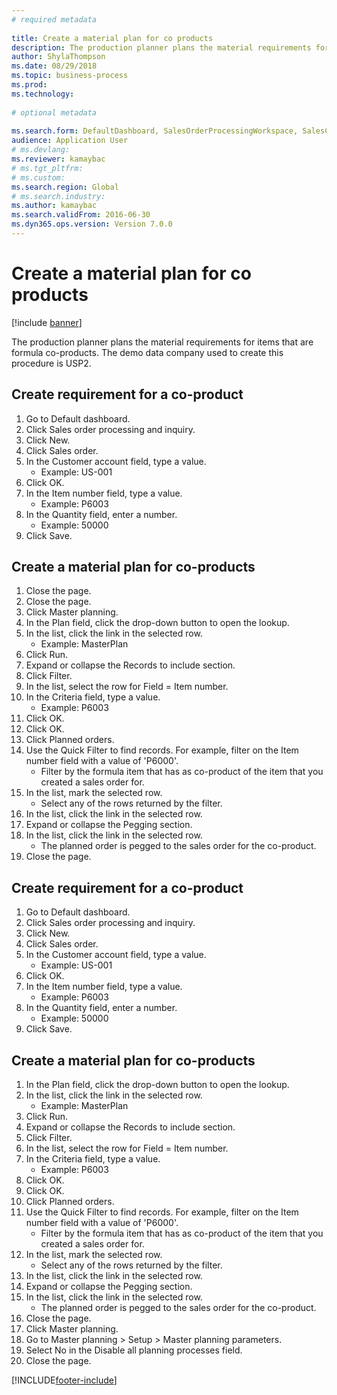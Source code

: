 ```yaml
--- 
# required metadata 
 
title: Create a material plan for co products
description: The production planner plans the material requirements for items that are formula co-products. 
author: ShylaThompson
ms.date: 08/29/2018
ms.topic: business-process 
ms.prod:  
ms.technology:  
 
# optional metadata 
 
ms.search.form: DefaultDashboard, SalesOrderProcessingWorkspace, SalesCreateOrder, SalesTable, ReqCreatePlanWorkspace, ReqTransPlanCard, SysQueryForm, ReqTransPo   
audience: Application User 
# ms.devlang:  
ms.reviewer: kamaybac
# ms.tgt_pltfrm:  
# ms.custom:  
ms.search.region: Global
# ms.search.industry: 
ms.author: kamaybac
ms.search.validFrom: 2016-06-30 
ms.dyn365.ops.version: Version 7.0.0 
---
```

# Create a material plan for co products

[!include [banner](../../includes/banner.md)]

The production planner plans the material requirements for items that are formula co-products. The demo data company used to create this procedure is USP2.


## Create requirement for a co-product
1. Go to Default dashboard.
2. Click Sales order processing and inquiry.
3. Click New.
4. Click Sales order.
5. In the Customer account field, type a value.
    * Example: US-001  
6. Click OK.
7. In the Item number field, type a value.
    * Example: P6003  
8. In the Quantity field, enter a number.
    * Example: 50000  
9. Click Save.

## Create a material plan for co-products
1. Close the page.
2. Close the page.
3. Click Master planning.
4. In the Plan field, click the drop-down button to open the lookup.
5. In the list, click the link in the selected row.
    * Example: MasterPlan  
6. Click Run.
7. Expand or collapse the Records to include section.
8. Click Filter.
9. In the list, select the row for Field = Item number.
10. In the Criteria field, type a value.
    * Example: P6003  
11. Click OK.
12. Click OK.
13. Click Planned orders.
14. Use the Quick Filter to find records. For example, filter on the Item number field with a value of 'P6000'.
    * Filter by the formula item that has as co-product of the item that you created a sales order for.  
15. In the list, mark the selected row.
    * Select any of the rows returned by the filter.  
16. In the list, click the link in the selected row.
17. Expand or collapse the Pegging section.
18. In the list, click the link in the selected row.
    * The planned order is pegged to the sales order for the co-product.  
19. Close the page.

## Create requirement for a co-product
1. Go to Default dashboard.
2. Click Sales order processing and inquiry.
3. Click New.
4. Click Sales order.
5. In the Customer account field, type a value.
    * Example: US-001  
6. Click OK.
7. In the Item number field, type a value.
    * Example: P6003  
8. In the Quantity field, enter a number.
    * Example: 50000  
9. Click Save.

## Create a material plan for co-products
1. In the Plan field, click the drop-down button to open the lookup.
2. In the list, click the link in the selected row.
    * Example: MasterPlan  
3. Click Run.
4. Expand or collapse the Records to include section.
5. Click Filter.
6. In the list, select the row for Field = Item number.
7. In the Criteria field, type a value.
    * Example: P6003  
8. Click OK.
9. Click OK.
10. Click Planned orders.
11. Use the Quick Filter to find records. For example, filter on the Item number field with a value of 'P6000'.
    * Filter by the formula item that has as co-product of the item that you created a sales order for.  
12. In the list, mark the selected row.
    * Select any of the rows returned by the filter.  
13. In the list, click the link in the selected row.
14. Expand or collapse the Pegging section.
15. In the list, click the link in the selected row.
    * The planned order is pegged to the sales order for the co-product.  
16. Close the page.
17. Click Master planning.
18. Go to Master planning > Setup > Master planning parameters.
19. Select No in the Disable all planning processes field.
20. Close the page.



[!INCLUDE[footer-include](../../../includes/footer-banner.md)]